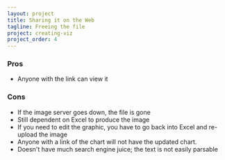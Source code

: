 ```yaml
---
layout: project
title: Sharing it on the Web
tagline: Freeing the file
project: creating-viz
project_order: 4
---
```



### Pros
- Anyone with the link can view it

### Cons
- If the image server goes down, the file is gone
- Still dependent on Excel to produce the image
- If you need to edit the graphic, you have to go back into Excel and re-upload the image
- Anyone with a link of the chart will not have the updated chart.
- Doesn't have much search engine juice; the text is not easily parsable
